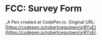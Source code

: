 # FCC: Survey Form
 _A Pen created at CodePen.io. Original URL: [https://codepen.io/robertcego/pen/orRYxE](https://codepen.io/robertcego/pen/orRYxE).

 